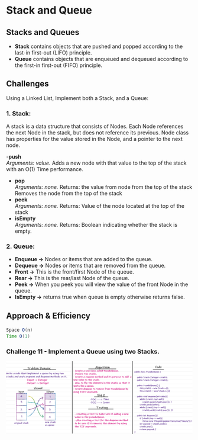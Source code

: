 # Stack and Queue

## Stacks and Queues
<!-- Short summary or background information -->
- **Stack** contains objects that are pushed and popped according to the last-in first-out (LIFO) principle.
- **Queue** contains objects that are enqueued and dequeued according to the first-in first-out (FIFO) principle.

## Challenges
<!-- Description of the challenge -->
Using a Linked List, Implement both a Stack, and a Queue:

### **1. Stack:**
A stack is a data structure that consists of Nodes. Each Node references the next Node in the stack, but does not reference its previous.
Node class has properties for the value stored in the Node, and a pointer to the next node.

-**push**  
  *Arguments: value.* Adds a new node with that value to the top of the stack with an O(1) Time performance.
- **pop**  
  *Arguments: none.* Returns: the value from node from the top of the stack
  Removes the node from the top of the stack
- **peek**  
  *Arguments: none.* Returns: Value of the node located at the top of the stack
- **isEmpty**  
  *Arguments: none.* Returns: Boolean indicating whether the stack is empty.

### **2. Queue:**

- **Enqueue ->** Nodes or items that are added to the queue.
- **Dequeue ->** Nodes or items that are removed from the queue.
- **Front ->** This is the front/first Node of the queue.
- **Rear ->** This is the rear/last Node of the queue.
- **Peek ->** When you peek you will view the value of the front Node in the queue.
- **IsEmpty ->** returns true when queue is empty otherwise returns false.

## Approach & Efficiency
```java
Space O(n)
Time O(1)
```
### Challenge 11 - Implement a Queue using two Stacks.
![CH11](../StackAndQueue/challenge11.png)

